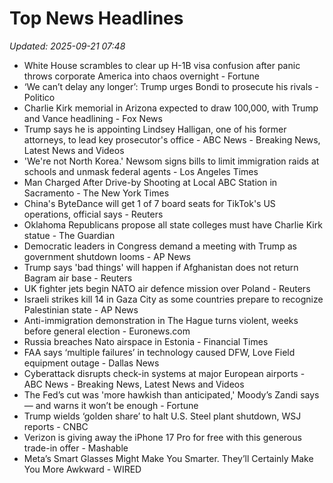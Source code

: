 # Top News Headlines

_Updated: 2025-09-21 07:48_

- White House scrambles to clear up H-1B visa confusion after panic throws corporate America into chaos overnight - Fortune
- ‘We can’t delay any longer’: Trump urges Bondi to prosecute his rivals - Politico
- Charlie Kirk memorial in Arizona expected to draw 100,000, with Trump and Vance headlining - Fox News
- Trump says he is appointing Lindsey Halligan, one of his former attorneys, to lead key prosecutor's office - ABC News - Breaking News, Latest News and Videos
- 'We're not North Korea.' Newsom signs bills to limit immigration raids at schools and unmask federal agents - Los Angeles Times
- Man Charged After Drive-by Shooting at Local ABC Station in Sacramento - The New York Times
- China's ByteDance will get 1 of 7 board seats for TikTok's US operations, official says - Reuters
- Oklahoma Republicans propose all state colleges must have Charlie Kirk statue - The Guardian
- Democratic leaders in Congress demand a meeting with Trump as government shutdown looms - AP News
- Trump says 'bad things' will happen if Afghanistan does not return Bagram air base - Reuters
- UK fighter jets begin NATO air defence mission over Poland - Reuters
- Israeli strikes kill 14 in Gaza City as some countries prepare to recognize Palestinian state - AP News
- Anti-immigration demonstration in The Hague turns violent, weeks before general election - Euronews.com
- Russia breaches Nato airspace in Estonia - Financial Times
- FAA says ‘multiple failures’ in technology caused DFW, Love Field equipment outage - Dallas News
- Cyberattack disrupts check-in systems at major European airports - ABC News - Breaking News, Latest News and Videos
- The Fed’s cut was 'more hawkish than anticipated,' Moody’s Zandi says — and warns it won’t be enough - Fortune
- Trump wields ‘golden share’ to halt U.S. Steel plant shutdown, WSJ reports - CNBC
- Verizon is giving away the iPhone 17 Pro for free with this generous trade-in offer - Mashable
- Meta’s Smart Glasses Might Make You Smarter. They’ll Certainly Make You More Awkward - WIRED